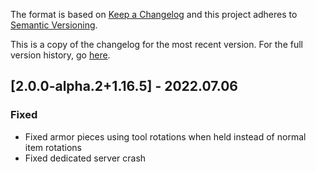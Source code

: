 The format is based on [Keep a Changelog](http://keepachangelog.com/en/1.0.0/) and this project adheres to [Semantic Versioning](http://semver.org/spec/v2.0.0.html).

This is a copy of the changelog for the most recent version. For the full version history, go [here](https://github.com/TheIllusiveC4/ConstructsArmory/blob/1.16.5/CHANGELOG.md).

## [2.0.0-alpha.2+1.16.5] - 2022.07.06
### Fixed
- Fixed armor pieces using tool rotations when held instead of normal item rotations
- Fixed dedicated server crash
